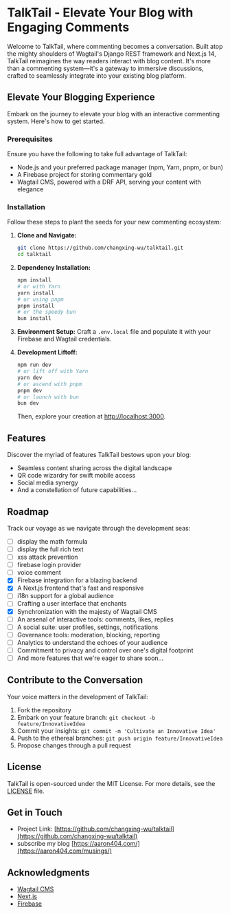 # TalkTail - Elevate Your Blog with Engaging Comments

Welcome to TalkTail, where commenting becomes a conversation. Built atop the mighty shoulders of Wagtail's Django REST framework and Next.js 14, TalkTail reimagines the way readers interact with blog content. It's more than a commenting system—it's a gateway to immersive discussions, crafted to seamlessly integrate into your existing blog platform.

## Elevate Your Blogging Experience

Embark on the journey to elevate your blog with an interactive commenting system. Here's how to get started.

### Prerequisites

Ensure you have the following to take full advantage of TalkTail:

- Node.js and your preferred package manager (npm, Yarn, pnpm, or bun)
- A Firebase project for storing commentary gold
- Wagtail CMS, powered with a DRF API, serving your content with elegance

### Installation

Follow these steps to plant the seeds for your new commenting ecosystem:

1. **Clone and Navigate:**

   ```bash
   git clone https://github.com/changxing-wu/talktail.git
   cd talktail
   ```

2. **Dependency Installation:**

   ```bash
   npm install
   # or with Yarn
   yarn install
   # or using pnpm
   pnpm install
   # or the speedy bun
   bun install
   ```

3. **Environment Setup:**
   Craft a `.env.local` file and populate it with your Firebase and Wagtail credentials.

4. **Development Liftoff:**
   ```bash
   npm run dev
   # or lift off with Yarn
   yarn dev
   # or ascend with pnpm
   pnpm dev
   # or launch with bun
   bun dev
   ```
   Then, explore your creation at [http://localhost:3000](http://localhost:3000).

## Features

Discover the myriad of features TalkTail bestows upon your blog:

- Seamless content sharing across the digital landscape
- QR code wizardry for swift mobile access
- Social media synergy
- And a constellation of future capabilities...

## Roadmap

Track our voyage as we navigate through the development seas:

- [ ] display the math formula
- [ ] display the full rich text
- [ ] xss attack prevention
- [ ] firebase login provider
- [ ] voice comment
- [x] Firebase integration for a blazing backend
- [x] A Next.js frontend that's fast and responsive
- [ ] i18n support for a global audience
- [ ] Crafting a user interface that enchants
- [x] Synchronization with the majesty of Wagtail CMS
- [ ] An arsenal of interactive tools: comments, likes, replies
- [ ] A social suite: user profiles, settings, notifications
- [ ] Governance tools: moderation, blocking, reporting
- [ ] Analytics to understand the echoes of your audience
- [ ] Commitment to privacy and control over one's digital footprint
- [ ] And more features that we're eager to share soon...

## Contribute to the Conversation

Your voice matters in the development of TalkTail:

1. Fork the repository
2. Embark on your feature branch: `git checkout -b feature/InnovativeIdea`
3. Commit your insights: `git commit -m 'Cultivate an Innovative Idea'`
4. Push to the ethereal branches: `git push origin feature/InnovativeIdea`
5. Propose changes through a pull request

## License

TalkTail is open-sourced under the MIT License. For more details, see the [LICENSE](LICENSE) file.

## Get in Touch

- Project Link: [https://github.com/changxing-wu/talktail](https://github.com/changxing-wu/talktail)
- subscribe my blog [https://aaron404.com/](https://aaron404.com/musings/)

## Acknowledgments

- [Wagtail CMS](https://wagtail.io/)
- [Next.js](https://nextjs.org/)
- [Firebase](https://firebase.google.com/)
